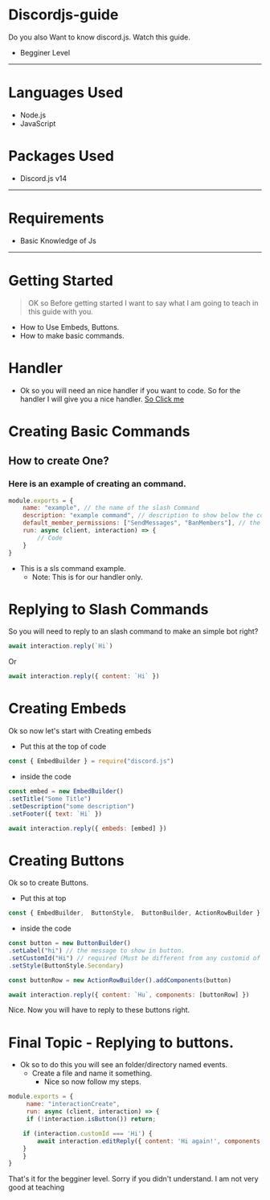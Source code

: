 # Discordjs-guide
Do you also Want to know discord.js. Watch this guide.
- Begginer Level
---
# Languages Used
- Node.js
- JavaScript

# Packages Used
- Discord.js v14

---
# Requirements
- Basic Knowledge of Js

---
# Getting Started
> OK so Before getting started I want to say what I am going to teach in this guide with you.
- How to Use Embeds, Buttons.
- How to make basic commands.

# Handler
- Ok so you will need an nice handler if you want to code. So for the handler I will give you a nice handler. [So Click me](https://github.com/E1NZ1/Discord.js-SlashCommand-Handler)

# Creating Basic Commands
## How to create One?
### Here is an example of creating an command.
```js
module.exports = {
    name: "example", // the name of the slash Command
    description: "example command", // description to show below the command name,
    default_member_permissions: ["SendMessages", "BanMembers"], // the default_member_permissions.
    run: async (client, interaction) => {
        // Code
    }
}
```
- This is a sls command example.
  - Note: This is for our handler only.

# Replying to Slash Commands
So you will need to reply to an slash command to make an simple bot right?
```js
await interaction.reply(`Hi`)
```
Or
```js
await interaction.reply({ content: `Hi` })
```
# Creating Embeds
Ok so now let's start with Creating embeds
- Put this at the top of code
```js
const { EmbedBuilder } = require("discord.js")
```
- inside the code
```js
const embed = new EmbedBuilder()
.setTitle("Some Title")
.setDescription("some description")
.setFooter({ text: `Hi` })

await interaction.reply({ embeds: [embed] })
```
# Creating Buttons
Ok so to create Buttons.
- Put this at top
```js
const { EmbedBuilder,  ButtonStyle,  ButtonBuilder, ActionRowBuilder } = require("discord.js")
```
- inside the code
```js
const button = new ButtonBuilder()
.setLabel("hi") // the message to show in button.
.setCustomId("Hi") // required (Must be different from any customid of every slash command)
.setStyle(ButtonStyle.Secondary)

const buttonRow = new ActionRowBuilder().addComponents(button)

await interaction.reply({ content: `Hu`, components: [buttonRow] })
```
Nice. Now you will have to reply to these buttons right.
# Final Topic - Replying to buttons.
- Ok so to do this you will see an folder/directory named events.
  - Create a file and name it something.
    - Nice so now follow my steps.
```js
module.exports = {
     name: "interactionCreate",
     run: async (client, interaction) => {
     if (!interaction.isButton()) return;

	if (interaction.customId === 'Hi') {
		await interaction.editReply({ content: 'Hi again!', components: [] });
	}
    }
}
```

That's it for the begginer level.
Sorry if you didn't understand. I am not very good at teaching
